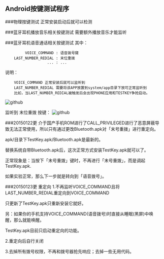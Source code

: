 Android按键测试程序
---
###物理按键测试
正常安装启动后就可以检测

###蓝牙耳机播放音乐相关按键测试
需要额外播放音乐才能监听

###蓝牙耳机语音通话相关按键测试
其中：

		     VOICE_COMMAND : 语音拨号键
		LAST_NUMBER_REDIAL : 末位重拨
		               ... : ...

说明：

		VOICE_COMMAND 正常安装后就可以监听到
		LAST_NUMBER_REDIAL 需要将该APP放置到system/app目录下放可正常监听到
		比如，当LAST_NUMBER_REDIAL被触发后会出现PHONE应用和TESTKEY争抢启动。
![github](https://github.com/kangear/TestKey/blob/master/apk/device-2015-01-21-152934.png "github") 

监听到 末位重拨 按键：
![github](https://github.com/kangear/TestKey/blob/master/apk/last_number_redail.png "github")


###20150122更
介于国产手机ROM进行了CALL_PRIVILEGED进行了恶意屏蔽导致无法正常使用，所以只有通过更改Bluetooth.apk对「末号重拨」进行重定向。

apk/目录下TestKey.apk/Bluetooth.apk是最新的。

替换系统自带Bluetooth.apk后，这次正常方式安装TestKey.apk就可以了。

正常现象是：当按下「末号重拨」键时，不再进行「末号重拨」，而是调起TestKey.apk.

如果实验正常，那么下一步就是转向到「语音拨号」。

###20150123更 重定向
1.不再监听VOICE_COMMAND且将LAST_NUMBER_REDIAL重定向到VOICE_COMMAND

只更新了TestKey.apk只重新安装它就好。

另：如果你的手机支持VOICE_COMMAND(语音拨号)时直接从睡眠(黑屏)中唤醒，那么就能唤醒。

TestKey.apk目前只启动重定向的功能。

2.重定向后自行关闭

3.去掉所有拨号权限，不再和拨号器抢先响应；去掉一些无用代码。
